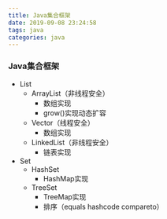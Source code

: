 ```yaml
---
title: Java集合框架
date: 2019-09-08 23:24:58
tags: java
categories: java
---
```


### Java集合框架

 - List
    - ArrayList（非线程安全）
      	- 数组实现
      	- grow()实现动态扩容
    - Vector（线程安全）
      	- 数组实现
    - LinkedList（非线程安全）
      	- 链表实现
 - Set
    - HashSet
      	- HashMap实现
   - TreeSet
     - TreeMap实现
     - 排序（equals   hashcode  compareto）